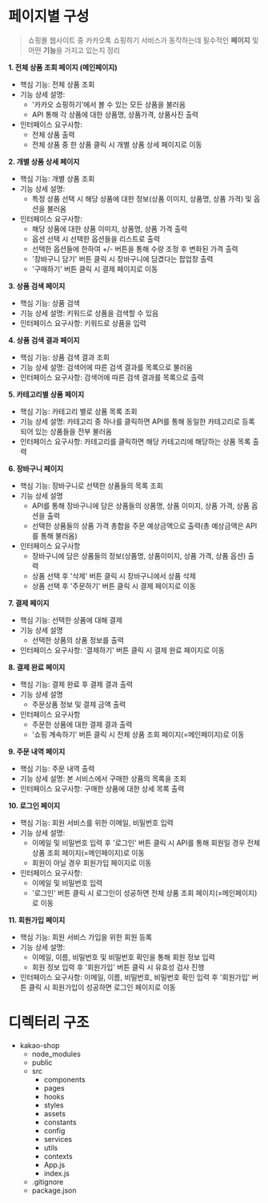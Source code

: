 # 페이지별 구성

> 쇼핑몰 웹사이트 중 카카오톡 쇼핑하기 서비스가 동작하는데 필수적인 **페이지** 및 어떤 **기능**을 가지고 있는지 정리

**1. 전체 상품 조회 페이지 (메인페이지)**

- 핵심 기능: 전체 상품 조회
- 기능 상세 설명:
  - '카카오 쇼핑하기'에서 볼 수 있는 모든 상품을 불러옴
  - API 통해 각 상품에 대한 상품명, 상품가격, 상품사진 출력
- 인터페이스 요구사항:
  - 전체 상품 출력
  - 전체 상품 중 한 상품 클릭 시 개별 상품 상세 페이지로 이동

**2. 개별 상품 상세 페이지**

- 핵심 기능: 개별 상품 조회
- 기능 상세 설명:
  - 특정 상품 선택 시 해당 상품에 대한 정보(상품 이미지, 상품명, 상품 가격) 및 옵션을 불러옴
- 인터페이스 요구사항:
  - 해당 상품에 대한 상품 이미지, 상품명, 상품 가격 출력
  - 옵션 선택 시 선택한 옵션들을 리스트로 출력
  - 선택한 옵션들에 한하여 +/- 버튼을 통해 수량 조정 후 변화된 가격 출력
  - '장바구니 담기' 버튼 클릭 시 장바구니에 담겼다는 팝업창 출력
  - '구매하기' 버튼 클릭 시 결제 페이지로 이동

**3. 상품 검색 페이지**

- 핵심 기능: 상품 검색
- 기능 상세 설명: 키워드로 상품을 검색할 수 있음
- 인터페이스 요구사항: 키워드로 상품을 입력

**4. 상품 검색 결과 페이지**

- 핵심 기능: 상품 검색 결과 조회
- 기능 상세 설명: 검색어에 따른 검색 결과를 목록으로 불러옴
- 인터페이스 요구사항: 검색어에 따른 검색 결과를 목록으로 출력

**5. 카테고리별 상품 페이지**

- 핵심 기능: 카테고리 별로 상품 목록 조회
- 기능 상세 설명: 카테고리 중 하나를 클릭하면 API를 통해 동일한 카테고리로 등록되어 있는 상품들을 전부 불러옴
- 인터페이스 요구사항: 카테고리를 클릭하면 해당 카테고리에 해당하는 상품 목록 출력

**6. 장바구니 페이지**

- 핵심 기능: 장바구니로 선택한 상품들의 목록 조회
- 기능 상세 설명
  - API를 통해 장바구니에 담은 상품들의 상품명, 상품 이미지, 상품 가격, 상품 옵션을 출력
  - 선택한 상품들의 상품 가격 총합을 주문 예상금액으로 출력(총 예상금액은 API를 통해 불러옴)
- 인터페이스 요구사항
  - 장바구니에 담은 상품들의 정보(상품명, 상품이미지, 상품 가격, 상품 옵션) 출력
  - 상품 선택 후 '삭제' 버튼 클릭 시 장바구니에서 상품 삭제
  - 상품 선택 후 '주문하기' 버튼 클릭 시 결제 페이지로 이동

**7. 결제 페이지**

- 핵심 기능: 선택한 상품에 대해 결제
- 기능 상세 설명
  - 선택한 상품의 상품 정보를 출력
- 인터페이스 요구사항: '결제하기' 버튼 클릭 시 결제 완료 페이지로 이동

**8. 결제 완료 페이지**

- 핵심 기능: 결제 완료 후 결제 결과 출력
- 기능 상세 설명
  - 주문상품 정보 및 결제 금액 출력
- 인터페이스 요구사항
  - 주문한 상품에 대한 결제 결과 출력
  - '쇼핑 계속하기' 버튼 클릭 시 전체 상품 조회 페이지(=메인페이지)로 이동

**9. 주문 내역 페이지**

- 핵심 기능: 주문 내역 출력
- 기능 상세 설명: 본 서비스에서 구매한 상품의 목록을 조회
- 인터페이스 요구사항: 구매한 상품에 대한 상세 목록 출력

**10. 로그인 페이지**

- 핵심 기능: 회원 서비스를 위한 이메일, 비밀번호 입력
- 기능 상세 설명:
  - 이메일 및 비밀번호 입력 후 '로그인' 버튼 클릭 시 API를 통해 회원일 경우 전체 상품 조회 페이지(=메인페이지)로 이동
  - 회원이 아닐 경우 회원가입 페이지로 이동
- 인터페이스 요구사항:
  - 이메일 및 비밀번호 입력
  - '로그인' 버튼 클릭 시 로그인이 성공하면 전체 상품 조회 페이지(=메인페이지)로 이동

**11. 회원가입 페이지**

- 핵심 기능: 회원 서비스 가입을 위한 회원 등록
- 기능 상세 설명:
  - 이메일, 이름, 비밀번호 및 비밀번호 확인을 통해 회원 정보 입력
  - 회원 정보 입력 후 '회원가입' 버튼 클릭 시 유효성 검사 진행
- 인터페이스 요구사항: 이메일, 이름, 비밀번호, 비밀번호 확인 입력 후 '회원가입' 버튼 클릭 시 회원가입이 성공하면 로그인 페이지로 이동

# 디렉터리 구조

- kakao-shop
  - node_modules
  - public
  - src
    - components
    - pages
    - hooks
    - styles
    - assets
    - constants
    - config
    - services
    - utils
    - contexts
    - App.js
    - index.js
  - .gitignore
  - package.json

